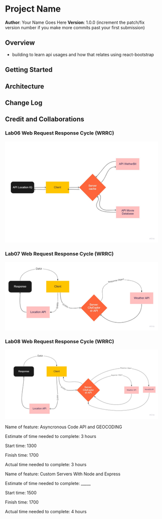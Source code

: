 # Project Name

**Author**: Your Name Goes Here
**Version**: 1.0.0 (increment the patch/fix version number if you make more commits past your first submission)

## Overview
<!-- Provide a high level overview of what this application is and why you are building it, beyond the fact that it's an assignment for this class. (i.e. What's your problem domain?) -->
- building to learn api usages and how that relates using react-bootstrap

## Getting Started
<!-- What are the steps that a user must take in order to build this app on their own machine and get it running? -->

## Architecture
<!-- Provide a detailed description of the application design. What technologies (languages, libraries, etc) you're using, and any other relevant design information. -->

## Change Log
<!-- Use this area to document the iterative changes made to your application as each feature is successfully implemented. Use time stamps. Here's an example:

01-01-2001 4:59pm - Application now has a fully-functional express server, with a GET route for the location resource. -->

## Credit and Collaborations
<!-- Give credit (and a link) to other people or resources that helped you build this application. -->

### Lab06 Web Request Response Cycle (WRRC) 
![Lab 06 RoughDraft and Overview of Web Request Response cycle (WRRC)](public/APILab06.jpg)
### Lab07 Web Request Response Cycle (WRRC) 
![Lab 07 Overview of Web Request Response cycle (WRRC)](public/Lab7.jpg)
### Lab08 Web Request Response Cycle (WRRC) 
![Lab 07 Overview of Web Request Response cycle (WRRC)](public/Lab08.jpg)


Name of feature: Asyncronous Code API and GEOCODING

Estimate of time needed to complete: 3 hours

Start time: 1300

Finish time: 1700

Actual time needed to complete: 3 hours



Name of feature: Custom Servers With Node and Express

Estimate of time needed to complete: _____

Start time: 1500

Finish time: 1700

Actual time needed to complete: 4 hours